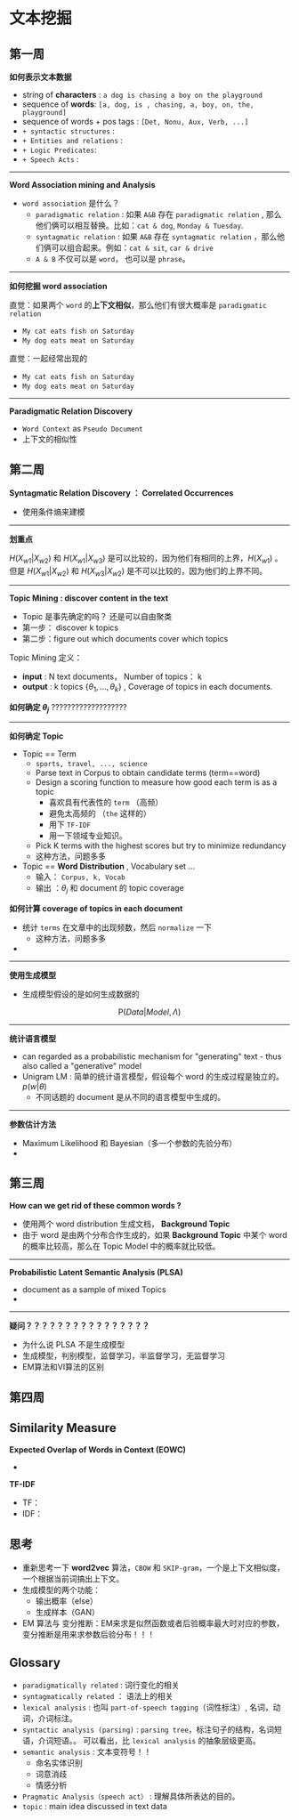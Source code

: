 # 文本挖掘



## 第一周

**如何表示文本数据**

* string of **characters** : `a dog is chasing a boy on the playground`
* sequence of **words**: `[a, dog, is , chasing, a, boy, on, the, playground]`
* sequence of words + pos tags : `[Det, Nonu, Aux, Verb, ...]` 
* `+ syntactic structures` : 
* `+ Entities and relations` :
* `+ Logic Predicates`: 
* `+ Speech Acts` : 

----

**Word Association mining and Analysis**

* `word association` 是什么？
  * `paradigmatic relation` : 如果 `A&B` 存在 `paradigmatic relation` , 那么 他们俩可以相互替换。比如：`cat & dog`, `Monday & Tuesday`.  
  * `syntagmatic relation` : 如果 `A&B` 存在 `syntagmatic relation` ，那么他们俩可以组合起来。例如：`cat & sit`, `car & drive`
  * `A & B` 不仅可以是 `word`， 也可以是 `phrase`。

----

**如何挖掘 word association**

直觉：如果两个 `word` 的**上下文相似**，那么他们有很大概率是 `paradigmatic relation`

* `My cat eats fish on Saturday`
* `My dog eats meat on Saturday`

直觉：一起经常出现的

- `My cat eats fish on Saturday`
- `My dog eats meat on Saturday`

----

**Paradigmatic Relation Discovery**

* `Word Context` as  `Pseudo Document`
* 上下文的相似性



## 第二周

**Syntagmatic Relation Discovery ： Correlated Occurrences**

* 使用条件熵来建模

----

**划重点**

$H(X_{w1}|X_{w2})$ 和 $H(X_{w1}|X_{w3})$ 是可以比较的，因为他们有相同的上界，$H(X_{w1})$ 。但是 $H(X_{w1}|X_{w2})$ 和 $H(X_{w3}|X_{w2})$ 是不可以比较的，因为他们的上界不同。

----

**Topic Mining : discover content in the text**

* Topic 是事先确定的吗？ 还是可以自由聚类
* 第一步： discover k topics
* 第二步：figure out which documents cover which topics

Topic Mining 定义：

* **input** : N text documents， Number of topics： k
* **output** : k topics $\{\theta_1, ..., \theta_k\}$ , Coverage of topics in each documents. 

**如何确定 $\theta_j$** ???????????????????

----

**如何确定 Topic**

* Topic == Term 
  * `sports, travel, ..., science`
  * Parse text in Corpus to obtain candidate terms (term==word)
  * Design a scoring function to measure how good each term is as a topic
    * 喜欢具有代表性的 `term` （高频）
    * 避免太高频的 （`the` 这样的）
    * 用下 `TF-IDF`
    * 用一下领域专业知识。
  * Pick K terms with the highest scores but try to minimize redundancy
  * 这种方法，问题多多
* Topic == **Word Distribution** , Vocabulary set ...
  * 输入： `Corpus, k, Vocab`
  * 输出 ：$\theta_j$ 和 document 的 topic coverage



**如何计算 coverage of topics in each document**

* 统计 `terms` 在文章中的出现频数，然后 `normalize` 一下
  * 这种方法，问题多多
* ​

----

**使用生成模型**

* 生成模型假设的是如何生成数据的

$$
\text{P}(Data|Model, \Lambda) 
$$

----

**统计语言模型**

* can regarded as a probabilistic mechanism for "generating" text - thus also called a "generative" model
* Unigram LM : 简单的统计语言模型，假设每个 word 的生成过程是独立的。$p(w|\theta)$ 
  * 不同话题的 document 是从不同的语言模型中生成的。

----

**参数估计方法**

* Maximum Likelihood 和 Bayesian（多一个参数的先验分布）
* ​



## 第三周

**How can we get rid of these common words ?**

* 使用两个 word distribution 生成文档， **Background Topic**
* 由于 word 是由两个分布合作生成的，如果 **Background Topic** 中某个 word 的概率比较高，那么在 Topic Model 中的概率就比较低。

----

**Probabilistic Latent Semantic Analysis (PLSA)**

* document as a sample of mixed Topics
* ​

----

**疑问？？？？？？？？？？？？？？？？**

* 为什么说 PLSA 不是生成模型
* 生成模型，判别模型，监督学习，半监督学习，无监督学习
* EM算法和VI算法的区别

## 第四周





## Similarity Measure

**Expected Overlap of Words in Context (EOWC)**

* ​

**TF-IDF**

* TF：
* IDF：



## 思考

* 重新思考一下 **word2vec** 算法，`CBOW` 和 `SKIP-gram`，一个是上下文相似度，一个根据当前词搞出上下文。
* 生成模型的两个功能：
  * 输出概率（else）
  * 生成样本（GAN）
* EM 算法与 变分推断：EM来求是似然函数或者后验概率最大时对应的参数，变分推断是用来求参数后验分布！！！



## Glossary

* `paradigmatically related` : 词行变化的相关
* `syntagmatically related` ：  语法上的相关
* `lexical analysis` : 也叫 `part-of-speech tagging`（词性标注）, 名词，动词，介词标注。
* `syntactic analysis (parsing)` : `parsing tree`，标注句子的结构，名词短语，介词短语。。 可以看出，比 `lexical analysis` 的抽象层级更高。
* `semantic analysis` : 文本变符号！！
  * 命名实体识别
  * 词意消歧
  * 情感分析
* `Pragmatic Analysis（speech act）` :  理解具体所表达的目的。
* `topic` : main idea discussed in text data